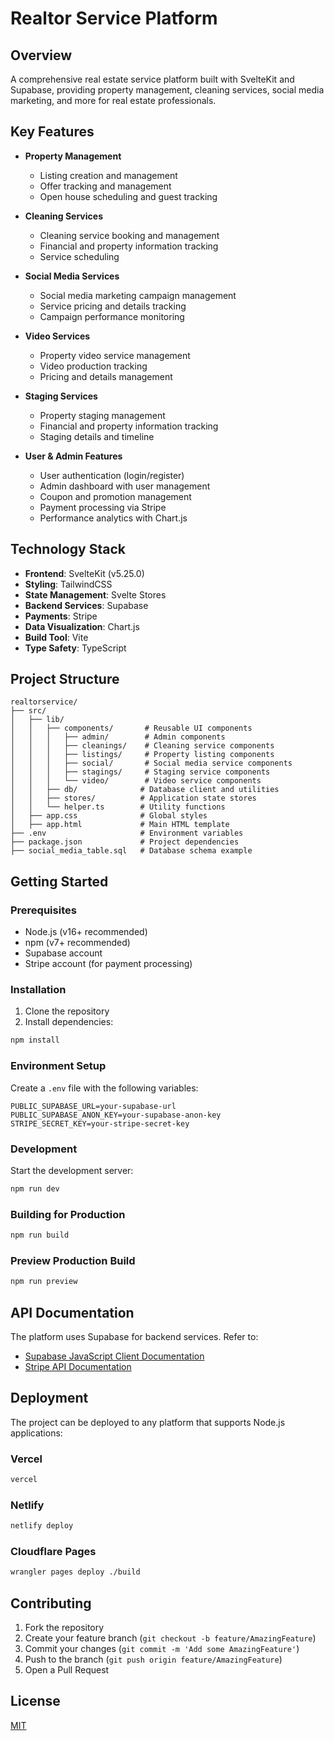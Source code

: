 # Realtor Service Platform

## Overview
A comprehensive real estate service platform built with SvelteKit and Supabase, providing property management, cleaning services, social media marketing, and more for real estate professionals.

## Key Features
- **Property Management**
  - Listing creation and management
  - Offer tracking and management
  - Open house scheduling and guest tracking

- **Cleaning Services**
  - Cleaning service booking and management
  - Financial and property information tracking
  - Service scheduling

- **Social Media Services**
  - Social media marketing campaign management
  - Service pricing and details tracking
  - Campaign performance monitoring

- **Video Services**
  - Property video service management
  - Video production tracking
  - Pricing and details management

- **Staging Services**
  - Property staging management
  - Financial and property information tracking
  - Staging details and timeline

- **User & Admin Features**
  - User authentication (login/register)
  - Admin dashboard with user management
  - Coupon and promotion management
  - Payment processing via Stripe
  - Performance analytics with Chart.js

## Technology Stack
- **Frontend**: SvelteKit (v5.25.0)
- **Styling**: TailwindCSS
- **State Management**: Svelte Stores
- **Backend Services**: Supabase
- **Payments**: Stripe
- **Data Visualization**: Chart.js
- **Build Tool**: Vite
- **Type Safety**: TypeScript

## Project Structure
```
realtorservice/
├── src/
│   ├── lib/
│   │   ├── components/       # Reusable UI components
│   │   │   ├── admin/        # Admin components
│   │   │   ├── cleanings/    # Cleaning service components
│   │   │   ├── listings/     # Property listing components
│   │   │   ├── social/       # Social media service components
│   │   │   ├── stagings/     # Staging service components
│   │   │   └── video/        # Video service components
│   │   ├── db/              # Database client and utilities
│   │   ├── stores/          # Application state stores
│   │   └── helper.ts        # Utility functions
│   ├── app.css              # Global styles
│   ├── app.html             # Main HTML template
├── .env                     # Environment variables
├── package.json             # Project dependencies
├── social_media_table.sql   # Database schema example
```

## Getting Started

### Prerequisites
- Node.js (v16+ recommended)
- npm (v7+ recommended)
- Supabase account
- Stripe account (for payment processing)

### Installation
1. Clone the repository
2. Install dependencies:
```bash
npm install
```

### Environment Setup
Create a `.env` file with the following variables:
```env
PUBLIC_SUPABASE_URL=your-supabase-url
PUBLIC_SUPABASE_ANON_KEY=your-supabase-anon-key
STRIPE_SECRET_KEY=your-stripe-secret-key
```

### Development
Start the development server:
```bash
npm run dev
```

### Building for Production
```bash
npm run build
```

### Preview Production Build
```bash
npm run preview
```

## API Documentation
The platform uses Supabase for backend services. Refer to:
- [Supabase JavaScript Client Documentation](https://supabase.com/docs/reference/javascript/introduction)
- [Stripe API Documentation](https://stripe.com/docs/api)

## Deployment
The project can be deployed to any platform that supports Node.js applications:

### Vercel
```bash
vercel
```

### Netlify
```bash
netlify deploy
```

### Cloudflare Pages
```bash
wrangler pages deploy ./build
```

## Contributing
1. Fork the repository
2. Create your feature branch (`git checkout -b feature/AmazingFeature`)
3. Commit your changes (`git commit -m 'Add some AmazingFeature'`)
4. Push to the branch (`git push origin feature/AmazingFeature`)
5. Open a Pull Request

## License
[MIT](LICENSE)